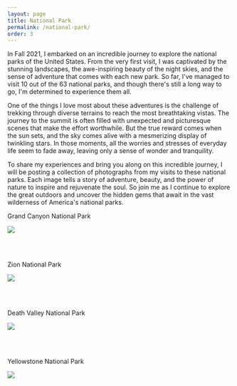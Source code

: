 ```yaml
---
layout: page
title: National Park
permalink: /national-park/
order: 3
---
```


In Fall 2021, I embarked on an incredible journey to explore the national parks of the United States. From the very first visit, I was captivated by the stunning landscapes, the awe-inspiring beauty of the night skies, and the sense of adventure that comes with each new park. So far, I've managed to visit 10 out of the 63 national parks, and though there's still a long way to go, I'm determined to experience them all.

One of the things I love most about these adventures is the challenge of trekking through diverse terrains to reach the most breathtaking vistas. The journey to the summit is often filled with unexpected and picturesque scenes that make the effort worthwhile. But the true reward comes when the sun sets, and the sky comes alive with a mesmerizing display of twinkling stars. In those moments, all the worries and stresses of everyday life seem to fade away, leaving only a sense of wonder and tranquility.

To share my experiences and bring you along on this incredible journey, I will be posting a collection of photographs from my visits to these national parks. Each image tells a story of adventure, beauty, and the power of nature to inspire and rejuvenate the soul. So join me as I continue to explore the great outdoors and uncover the hidden gems that await in the vast wilderness of America's national parks.

<p style="text-align: center;">

<p>Grand Canyon National Park</p>
<img src="{{ site.url }}/assets/national-park/4.jpg" />

<br /><br />

<p>Zion National Park</p>
<img src="{{ site.url }}/assets/national-park/3.jpg" />

<br /><br />

<p>Death Valley National Park</p>
<img src="{{ site.url }}/assets/national-park/2.jpg" />

<br /><br />

<p>Yellowstone National Park</p>
<img src="{{ site.url }}/assets/national-park/5.jpg" />

<br /><br />


<style>
.imgContainer{
    display:inline-block;
}
</style>
